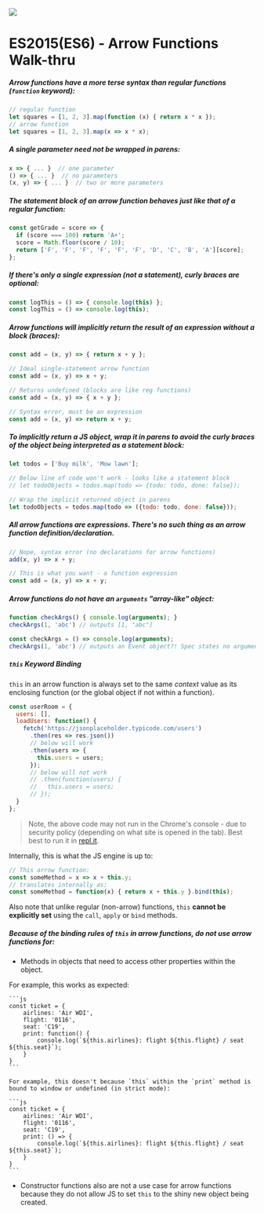 <img src="https://i.imgur.com/gGKrqF5.png">

# ES2015(ES6) - Arrow Functions Walk-thru

##### Arrow functions have a more terse syntax than regular functions (`function` keyword):

```js
// regular function
let squares = [1, 2, 3].map(function (x) { return x * x });
// arrow function
let squares = [1, 2, 3].map(x => x * x);
```

##### A single parameter need not be wrapped in parens:

```js
x => { ... }  // one parameter
() => { ... }  // no parameters
(x, y) => { ... }  // two or more parameters
```

##### The statement block of an arrow function behaves just like that of a regular function:

```js
const getGrade = score => {
  if (score === 100) return 'A+';
  score = Math.floor(score / 10);
  return ['F', 'F', 'F', 'F', 'F', 'F', 'D', 'C', 'B', 'A'][score];
};
```

##### If there's only a single **expression** (not a statement), curly braces are optional:

```js
const logThis = () => { console.log(this) };
const logThis = () => console.log(this);
```

##### Arrow functions will implicitly return the result of an **expression** without a block (braces):

```js
const add = (x, y) => { return x + y };

// Ideal single-statement arrow function
const add = (x, y) => x + y;

// Returns undefined (blocks are like reg functions)
const add = (x, y) => { x + y };

// Syntax error, must be an expression
const add = (x, y) => return x + y;
```

##### To implicitly return a JS object, wrap it in parens to avoid the curly braces of the object being interpreted as a statement block:

```js
let todos = ['Buy milk', 'Mow lawn'];

// Below line of code won't work - looks like a statement block
// let todoObjects = todos.map(todo => {todo: todo, done: false});

// Wrap the implicit returned object in parens
let todoObjects = todos.map(todo => ({todo: todo, done: false}));
```

##### All arrow functions are expressions.  There's no such thing as an arrow function definition/declaration.

```js
// Nope, syntax error (no declarations for arrow functions)
add(x, y) => x + y;

// This is what you want - a function expression
const add = (x, y) => x + y;
```

##### Arrow functions do not have an `arguments` "array-like" object:

```js
function checkArgs() { console.log(arguments); }
checkArgs(1, 'abc') // outputs [1, "abc"]

const checkArgs = () => console.log(arguments);
checkArgs(1, 'abc') // outputs an Event object?! Spec states no arguments object in arrow functions.
```

##### `this` Keyword Binding

`this` in an arrow function is always set to the same _context_ value as its enclosing function (or the global object if not within a function).

```js
const userRoom = {
  users: [],
  loadUsers: function() {
    fetch('https://jsonplaceholder.typicode.com/users')
      .then(res => res.json())
      // below will work
      .then(users => {
        this.users = users;
      });
      // below will not work
      // .then(function(users) {
      //   this.users = users;
      // });
  }
};
```

> Note, the above code may not run in the Chrome's console - due to security policy (depending on what site is opened in the tab). Best best to run it in [repl.it](https://repl.it).

Internally, this is what the JS engine is up to:

```js
// This arrow function:
const someMethod = x => x + this.y;
// translates internally as:
const someMethod = function(x) { return x + this.y }.bind(this);
```
  
Also note that unlike regular (non-arrow) functions, `this` **cannot be explicitly set** using the `call`, `apply` or `bind` methods.

##### Because of the binding rules of `this` in arrow functions, **do not** use arrow functions for:

  - Methods in objects that need to access other properties within the object.

  For example, this works as expected:
 
	```js
	const ticket = {
	    airlines: 'Air WDI',
		flight: '0116',
		seat: 'C19',
	    print: function() {
			console.log(`${this.airlines}: flight ${this.flight} / seat ${this.seat}`);
		}
	}
	```
	
	For example, this doesn't because `this` within the `print` method is bound to window or undefined (in strict mode):
	
	```js
	const ticket = {
	    airlines: 'Air WDI',
		flight: '0116',
		seat: 'C19',
	    print: () => {
			console.log(`${this.airlines}: flight ${this.flight} / seat ${this.seat}`);
		}
	}
	```
  - Constructor functions also are not a use case for arrow functions because they do not allow JS to set `this` to the shiny new object being created.



